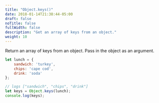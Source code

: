 ```yaml
---
title: "Object.keys()"
date: 2018-01-14T21:38:44-05:00
draft: false
noTitle: false
fullWidth: false
description: "Get an array of keys from an object."
weight: 10
---
```


Return an array of keys from an object. Pass in the object as an argument.

```javascript
let lunch = {
	sandwich: 'turkey',
	chips: 'cape cod',
	drink: 'soda'
};

// logs ["sandwich", "chips", "drink"]
let keys = Object.keys(lunch);
console.log(keys);
```
